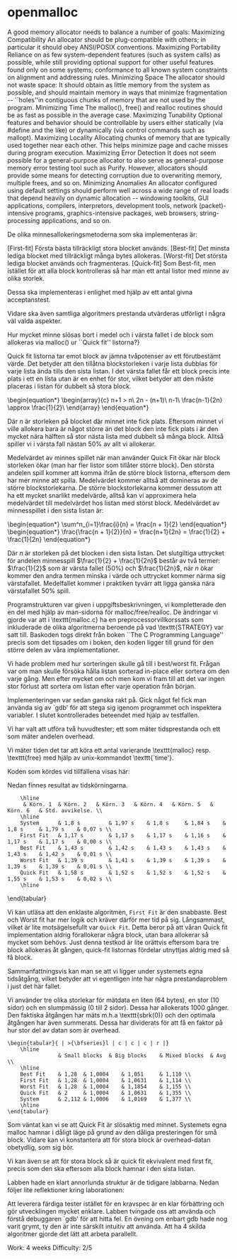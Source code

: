 # openmalloc

A good memory allocator needs to balance a number of goals:
Maximizing Compatibility
An allocator should be plug-compatible with others; in particular it should obey ANSI/POSIX conventions.
Maximizing Portability
Reliance on as few system-dependent features (such as system calls) as possible, while still providing optional support for other useful features found only on some systems; conformance to all known system constraints on alignment and addressing rules.
Minimizing Space
The allocator should not waste space: It should obtain as little memory from the system as possible, and should maintain memory in ways that minimize fragmentation -- ``holes''in contiguous chunks of memory that are not used by the program.
Minimizing Time
The malloc(), free() and realloc routines should be as fast as possible in the average case.
Maximizing Tunability
Optional features and behavior should be controllable by users either statically (via #define and the like) or dynamically (via control commands such as mallopt).
Maximizing Locality
Allocating chunks of memory that are typically used together near each other. This helps minimize page and cache misses during program execution.
Maximizing Error Detection
It does not seem possible for a general-purpose allocator to also serve as general-purpose memory error testing tool such as Purify. However, allocators should provide some means for detecting corruption due to overwriting memory, multiple frees, and so on.
Minimizing Anomalies
An allocator configured using default settings should perform well across a wide range of real loads that depend heavily on dynamic allocation -- windowing toolkits, GUI applications, compilers, interpretors, development tools, network (packet)-intensive programs, graphics-intensive packages, web browsers, string-processing applications, and so on.

De olika minnesallokeringsmetoderna som ska implementeras är:

[First-fit] Första bästa tillräckligt stora blocket används.
[Best-fit] Det minsta lediga blocket med tillräckligt många bytes allokeras.
[Worst-fit] Det största lediga blocket används och fragmenteras.
[Quick-fit] Som Best-fit, men istället för att alla block kontrolleras så har man ett antal listor med minne av olika storlek.

Dessa ska implementeras i enlighet med hjälp av ett antal givna acceptanstest.

Vidare ska även samtliga algoritmers prestanda utvärderas utförligt i några väl valda aspekter.

Hur mycket minne slösas bort i medel och i värsta fallet i de block som allokeras via malloc() ur ``Quick fit'' listorna?}

Quick fit listorna tar emot block av jämna tvåpotenser av ett
förutbestämt värde. Det betyder att den tillåtna blockstorleken i
varje lista dubblas för varje lista ända tills den sista listan. I
det värsta fallet får ett block precis inte plats i ett en lista utan är en
enhet för stor, vilket betyder att den måste placeras i listan för dubbelt så
stora block.

\begin{equation*}
\begin{array}{c}
n+1 > n\\
2n - (n+1)\\
n-1\\
\frac{n-1}{2n} \approx \frac{1}{2}\\
\end{array}
\end{equation*}

Där $n$ är storleken på blocket där minnet inte fick plats.
Eftersom minnet vi ville allokera bara är något större än det block den inte
fick plats i är den mycket nära hälften så stor nästa lista med dubbelt så många
block. Alltså spiller vi i värsta fall nästan $50\%$ av allt vi allokerar.

Medelvärdet av minnes spillet när man använder Quick Fit ökar när block
storleken ökar (man har fler listor som tillåter större block). Den största
andelen spill kommer att komma ifrån de större block listorna, eftersom dem har
mer minne att spilla. Medelvärdet kommer alltså att domineras av de större
blockstorlekarna. De större blockstorlekarna kommer dessutom att ha ett mycket
snarlikt medelvärde, alltså kan vi approximera hela medelvärdet till medelvärdet
hos listan med störst block. Medelvärdet av minnesspillet i den sista listan är:

\begin{equation*}
\sum^n_{i=1}\frac{i}{n} = \frac{n + 1}{2}
\end{equation*}
\begin{equation*}
\frac{\frac{n + 1}{2}}{n} = \frac{n+1}{2n} = \frac{1}{2} + \frac{1}{2n}
\end{equation*}

Där $n$ är storleken på det blocken i den sista listan. Det slutgiltiga uttrycket
för andelen minnesspill $\frac{1}{2} + \frac{1}{2n}$ består av två
termer: $\frac{1}{2}$ som är värsta fallet ($50\%$) och $\frac{1}{2n}$, när $n$
ökar kommer den andra termen minska i värde och uttrycket kommer närma sig värstafallet. 
Medelfallet kommer i praktiken tyvärr att ligga ganska nära värstafallet $50\%$ spill.


Programstrukturen var given i uppgiftsbeskrivningen, vi kompletterade den en del med hjälp av man-sidorna för malloc/free/realloc.
De ändringar vi gjorde var att i \texttt{malloc.c} ha en preprocessorvillkorssats som inkluderade de olika algoritmerna beroende på vad \texttt{STRATEGY} var satt till. Baskoden togs direkt från boken ``The C Programming Language'' precis som det tipsades om i boken, den koden ligger till grund för den större delen av våra implementationer.

Vi hade problem med hur sorteringen skulle gå till i best/worst fit. Frågan var om man skulle försöka hålla listan sorterad in-place eller sortera om den varje gång. Men efter mycket om och men kom vi fram till att det var ingen stor förlust att sortera om listan efter varje operation från början.

Implementeringen var sedan ganska rakt på. Gick något fel fick man använda sig av `gdb' för att stega sig igenom programmet och inspektera variabler. I slutet kontrollerades beteendet med hjälp av testfallen.

Vi har valt att utföra två huvudtester; ett som mäter tidsprestanda och ett som mäter andelen overhead.

Vi mäter tiden det tar att köra ett antal varierande \texttt{malloc} resp. \texttt{free} med hjälp av unix-kommandot \texttt{`time'}.


Koden som kördes vid tillfällena visas här:


Nedan finnes resultat av tidskörningarna.

		\hline
		 & Körn. 1	& Körn. 2	& Körn. 3	& Körn. 4	& Körn. 5	& Körn. 6	& Std. avvikelse. \\
		\hline
		System		& 1,8 s			& 1,97 s	& 1,8 s		& 1,84 s	& 1,8 s		& 1,79 s	& 0,07 s \\
		First Fit	& 1,17 s		& 1,17 s	& 1,17 s	& 1,16 s	& 1,17 s	& 1,17 s	& 0,00 s \\
		Best Fit	& 1,43 s		& 1,42 s	& 1,43 s	& 1,43 s	& 1,43 s	& 1,42 s	& 0,01 s \\
		Worst Fit	& 1,39 s		& 1,41 s	& 1,39 s	& 1,39 s	& 1,39 s	& 1,39 s	& 0,01 s \\
		Quick Fit	& 1,58 s		& 1,52 s	& 1,52 s	& 1,52 s	& 1,55 s	& 1,53 s	& 0,02 s \\
		\hline
\end{tabular}

Vi kan utläsa att den enklaste algoritmen, `First Fit` är den snabbaste. Best och Worst fit har mer logik och kräver därför mer tid på sig. Långsammast, vilket är lite motsägelsefullt var `Quick Fit`. Detta beror på att våran Quick fit implementation aldrig förallokerar några block, utan bara allokerar så mycket som behövs. Just denna testkod är lite orättvis eftersom bara tre block allokeras åt gången, quick-fit listornas fördelar utnyttjas aldrig med så få block.


Sammanfattningsvis kan man se att vi ligger under systemets egna tidsåtgång, vilket betyder att vi egentligen inte har några prestandaproblem i just det här fallet.



Vi använder tre olika storlekar för mätdata en liten (64 bytes), en stor (10 sidor) och en slumpmässig (0 till 2 sidor). Dessa har allokerats 1000 gånger. Den faktiska åtgången har mäts m.h.a \texttt{sbrk(0)} och den optimala åtgången har även summerats. Dessa har dividerats för att få en faktor på hur stor del av datan som är overhead.





	\begin{tabular}{ | >{\bfseries}l | c | c | c | r |}
		\hline
					& Small blocks	& Big blocks	& Mixed blocks	& Avg \\
		\hline
		Best Fit	& 1,28	& 1,0004	& 1,051		& 1,110 \\
		First Fit	& 1,28	& 1,0004	& 1,0631	& 1,114 \\
		Worst Fit	& 1,28	& 1,0004	& 1,1854	& 1,155 \\
		Quick Fit	& 2		& 1,0004	& 1,0631	& 1,355 \\
		System		& 2,112	& 1,0006	& 1,0169	& 1,377 \\
		\hline
	\end{tabular}


Som väntat kan vi se att Quick Fit är slösaktig med minnet. Systemets egna malloc hamnar i dåligt läge på grund av den dåliga presteringen för små block. Vidare kan vi konstantera att för stora block är overhead-datan obetydlig, som sig bör.

Vi kan även se att för stora block så är quick fit ekvivalent med first fit, precis som den ska eftersom alla block hamnar i den sista listan.


Labben hade en klart annorlunda struktur är de tidigare labbarna. Nedan följer lite reflektioner kring laborationen:


Att leverera färdiga tester istället för en kravspec är en klar förbättring och gör utvecklingen mycket enklare.
Labben tvingade oss att använda och förstå debuggaren `gdb' för att hitta fel. En övning om enbart gdb hade nog varit grymt, ty den är inte särskilt intuitiv att använda.
Att ha 4 skilda algoritmer gjorde det lätt att arbeta parallellt.


Work: 4 weeks
Difficulty: 2/5
